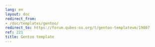 ```yaml
---
lang: en
layout: doc
redirect_from:
- /doc/templates/gentoo/
redirect_to: https://forum.qubes-os.org/t/gentoo-templatevm/19007
ref: 221
title: Gentoo template
---
```

